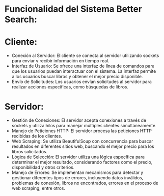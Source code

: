 # Funcionalidad del Sistema Better Search:


# Cliente:
- Conexión al Servidor: El cliente se conecta al servidor utilizando sockets para enviar y recibir información en tiempo real.
- Interfaz de Usuario: Se ofrece una interfaz de línea de comandos para que los usuarios puedan interactuar con el sistema. La interfaz permite a los usuarios buscar libros y obtener el mejor precio disponible.
- Envío de Solicitudes: Los usuarios envían solicitudes al servidor para realizar acciones específicas, como búsquedas de libros.

# Servidor:
- Gestión de Conexiones: El servidor acepta conexiones a través de sockets y utiliza hilos para manejar múltiples clientes simultáneamente.
- Manejo de Peticiones HTTP: El servidor procesa las peticiones HTTP recibidas de los clientes.
- Web Scraping: Se utiliza BeautifulSoup con concurrencia para buscar resultados en diferentes sitios web, buscando el mejor precio para los libros solicitados.
- Lógica de Selección: El servidor utiliza una lógica específica para determinar el mejor resultado, considerando factores como el precio, disponibilidad y otros criterios.
- Manejo de Errores: Se implementan mecanismos para detectar y gestionar diferentes tipos de errores, incluyendo datos inválidos, problemas de conexión, libros no encontrados, errores en el proceso de web scraping, entre otros.

